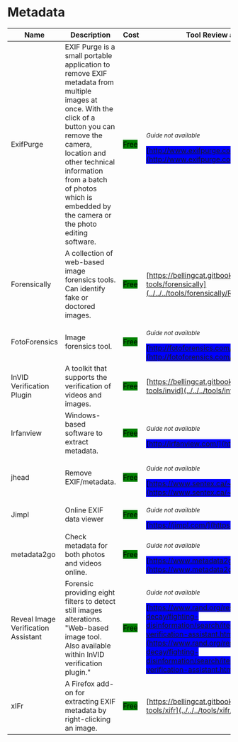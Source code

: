 # Metadata

| Name | Description | Cost | Tool Review and Guide |
| --- | --- | --- | --- |
| ExifPurge | EXIF Purge is a small portable application to remove EXIF metadata from multiple images at once. With the click of a button you can remove the camera, location and other technical information from a batch of photos which is embedded by the camera or the photo editing software. | <mark style="background-color:green;">Free</mark> | <p><sub><em>Guide not available</em></sub></p><mark style="background-color:blue;"> [http://www.exifpurge.com/](http://www.exifpurge.com/) </mark> |
| Forensically | A collection of web-based image forensics tools. Can identify fake or doctored images. | <mark style="background-color:green;">Free</mark> | [https://bellingcat.gitbook.io/toolkit/more/all-tools/forensically](../../../tools/forensically/README.md) |
| FotoForensics | Image forensics tool. | <mark style="background-color:green;">Free</mark> | <p><sub><em>Guide not available</em></sub></p><mark style="background-color:blue;"> [http://fotoforensics.com/](http://fotoforensics.com/) </mark> |
| InVID Verification Plugin | A toolkit that supports the verification of videos and images. | <mark style="background-color:green;">Free</mark> | [https://bellingcat.gitbook.io/toolkit/more/all-tools/invid](../../../tools/invid/README.md) |
| Irfanview | Windows-based software to extract metadata. | <mark style="background-color:green;">Free</mark> | <p><sub><em>Guide not available</em></sub></p><mark style="background-color:blue;"> [http://irfanview.com/](http://irfanview.com/) </mark> |
| jhead | Remove EXIF/metadata. | <mark style="background-color:green;">Free</mark> | <p><sub><em>Guide not available</em></sub></p><mark style="background-color:blue;"> [https://www.sentex.ca/~mwandel/jhead/](https://www.sentex.ca/~mwandel/jhead/) </mark> |
| Jimpl | Online EXIF data viewer | <mark style="background-color:green;">Free</mark> | <p><sub><em>Guide not available</em></sub></p><mark style="background-color:blue;"> [https://jimpl.com/](https://jimpl.com/) </mark> |
| metadata2go | Check metadata for both photos and videos online. | <mark style="background-color:green;">Free</mark> | <p><sub><em>Guide not available</em></sub></p><mark style="background-color:blue;"> [https://www.metadata2go.com/](https://www.metadata2go.com/) </mark> |
| Reveal Image Verification Assistant | Forensic providing eight filters to detect still images alterations. "Web-based image tool. Also available within InVID verification plugin." | <mark style="background-color:green;">Free</mark> | <p><sub><em>Guide not available</em></sub></p><mark style="background-color:blue;"> [https://www.rand.org/research/projects/truth-decay/fighting-disinformation/search/items/reveal-image-verification-assistant.html](https://www.rand.org/research/projects/truth-decay/fighting-disinformation/search/items/reveal-image-verification-assistant.html) </mark> |
| xIFr | A Firefox add-on for extracting EXIF metadata by right-clicking an image. | <mark style="background-color:green;">Free</mark> | [https://bellingcat.gitbook.io/toolkit/more/all-tools/xifr](../../../tools/xifr/README.md) |